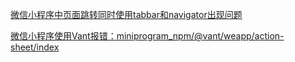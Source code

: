 
[微信小程序中页面跳转同时使用tabbar和navigator出现问题](https://blog.csdn.net/m0_37774696/article/details/89676727)  

[微信小程序使用Vant报错：miniprogram_npm/@vant/weapp/action-sheet/index](https://blog.csdn.net/weixin_43320429/article/details/125118929)
